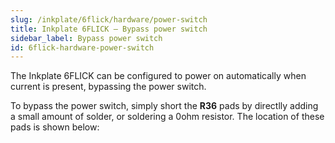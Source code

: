 ```yaml
---  
slug: /inkplate/6flick/hardware/power-switch 
title: Inkplate 6FLICK – Bypass power switch
sidebar_label: Bypass power switch
id: 6flick-hardware-power-switch  
---
```


The Inkplate 6FLICK can be configured to power on automatically when current is present, bypassing the power switch.

To bypass the power switch, simply short the **R36** pads by directlly adding a small amount of solder, or soldering a 0ohm resistor. The location of these pads is shown below:

<CenteredImage src="/img/inkplate_6_flick/pwr_sw_bypass.webp" alt="Power switch location on Inkplate 6 flick" caption="R36 connection highlighted" />  

